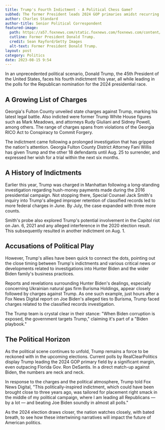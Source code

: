 ```yaml
---
title: Trump's Fourth Indictment - A Political Chess Game?
subhed: The former President leads 2024 GOP primaries amidst recurring charges, as critics point to political timing.
author: Charles Standard
author-title: Senior Political Correspondent
featured-image: 
  path: https://a57.foxnews.com/static.foxnews.com/foxnews.com/content/uploads/2023/07/640/320/Donald-Trump.jpg?ve=1&tl=1
  cutline: Former President Donald Trump.
  credit: Sean Rayford/Getty Images
  alt-text: Former President Donald Trump.
layout: post
category: Politics
date: 2023-08-15 9:54 
---
```


In an unprecedented political scenario, Donald Trump, the 45th President of the United States, faces his fourth indictment this year, all while leading in the polls for the Republican nomination for the 2024 presidential race.

## A Growing List of Charges
Georgia's Fulton County unveiled state charges against Trump, marking his latest legal battle. Also indicted were former Trump White House figures such as Mark Meadows, and attorneys Rudy Giuliani and Sidney Powell, among others. The range of charges spans from violations of the Georgia RICO Act to Conspiracy to Commit Forgery.

The indictment came following a prolonged investigation that has gripped the nation's attention. Georgia Fulton County District Attorney Fani Willis has given Trump and the other 18 defendants until Aug. 25 to surrender, and expressed her wish for a trial within the next six months.

## A History of Indictments
Earlier this year, Trump was charged in Manhattan following a long-standing investigation regarding hush-money payments made during the 2016 presidential campaign. Not stopping there, Special Counsel Jack Smith's inquiry into Trump's alleged improper retention of classified records led to more federal charges in June. By July, the case expanded with three more counts.

Smith's probe also explored Trump's potential involvement in the Capitol riot on Jan. 6, 2021 and any alleged interference in the 2020 election result. This subsequently resulted in another indictment on Aug. 1.

## Accusations of Political Play
However, Trump's allies have been quick to connect the dots, pointing out the close timing between Trump's indictments and various critical news or developments related to investigations into Hunter Biden and the wider Biden family's business practices.

Reports and revelations surrounding Hunter Biden's dealings, especially concerning Ukrainian natural gas firm Burisma Holdings, appear closely followed by charges against Trump. As one such example, just hours after a Fox News Digital report on Joe Biden's alleged ties to Burisma, Trump faced charges related to the classified records investigation.

The Trump team is crystal clear in their stance: "When Biden corruption is exposed, the government targets Trump," claiming it's part of a "Biden playbook."

## The Political Horizon
As the political scene continues to unfold, Trump remains a force to be reckoned with in the upcoming elections. Current polls by RealClearPolitics display Trump leading the 2024 GOP primary field by a significant margin, even outpacing Florida Gov. Ron DeSantis. In a direct match-up against Biden, the numbers are neck and neck.

In response to the charges and the political atmosphere, Trump told Fox News Digital, "This politically-inspired indictment, which could have been brought close to three years ago, was tailored for placement right smack in the middle of my political campaign, where I am leading all Republicans — by a lot — and beating Joe Biden soundly in almost all polls."

As the 2024 election draws closer, the nation watches closely, with bated breath, to see how these intertwining narratives will impact the future of American politics.
